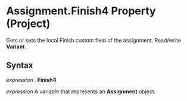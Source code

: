 
# Assignment.Finish4 Property (Project)

Gets or sets the local Finish custom field of the assignment. Read/write  **Variant** .


## Syntax

 _expression_ . **Finish4**

 _expression_ A variable that represents an **Assignment** object.

